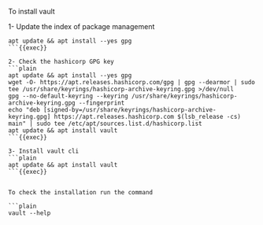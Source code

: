 To install vault 

1- Update the index of package management
```plain
apt update && apt install --yes gpg
```{{exec}}

2- Check the hashicorp GPG key
```plain
apt update && apt install --yes gpg
wget -O- https://apt.releases.hashicorp.com/gpg | gpg --dearmor | sudo tee /usr/share/keyrings/hashicorp-archive-keyring.gpg >/dev/null
gpg --no-default-keyring --keyring /usr/share/keyrings/hashicorp-archive-keyring.gpg --fingerprint
echo "deb [signed-by=/usr/share/keyrings/hashicorp-archive-keyring.gpg] https://apt.releases.hashicorp.com $(lsb_release -cs) main" | sudo tee /etc/apt/sources.list.d/hashicorp.list
apt update && apt install vault
```{{exec}}

3- Install vault cli
```plain
apt update && apt install vault
```{{exec}}


To check the installation run the command

```plain
vault --help
```
